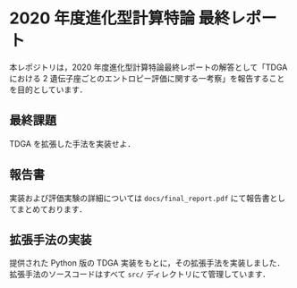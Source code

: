 # 2020 年度進化型計算特論 最終レポート
本レポジトリは，2020 年度進化型計算特論最終レポートの解答として「TDGA における 2 遺伝子座ごとのエントロピー評価に関する一考察」を報告することを目的としています．

## 最終課題
TDGA を拡張した手法を実装せよ．

## 報告書
実装および評価実験の詳細については `docs/final_report.pdf` にて報告書としてまとめております．

## 拡張手法の実装
提供された Python 版の TDGA 実装をもとに，その拡張手法を実装しました．
拡張手法のソースコードはすべて `src/` ディレクトリにて管理しています．
